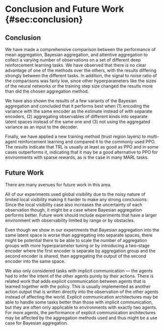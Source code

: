 # Conclusion and Future Work {#sec:conclusion}

## Conclusion

We have made a comprehensive comparison between the performance of mean
aggregation, Bayesian aggregation, and attentive aggregation to collect a
varying number of observations on a set of different deep reinforcement learning
tasks. We have observed that there is no clear advantage of one of the methods
over the others, with the results differing strongly between the different
tasks. In addition, the signal to noise ratio of the comparisons was fairly low,
since other hyperparameters like the sizes of the neural networks or the
training step size changed the results more than did the chosen aggregation
method.

<!-- In general, the signal to noise ratio of the experiments was pretty low, -->

We have also shown the results of a few variants of the Bayesian aggregation and
concluded that it performs best when (1) encoding the variance with the same
encoder as the estimate instead of with separate encoders, (2) aggregating
observables of different kinds into separate latent spaces instead of the same
one and (3) not using the aggregated variance as an input to the decoder.

Finally, we have applied a new training method (trust region layers) to
multi-agent reinforcement learning and compared it to the commonly used PPO. The
results indicate that TRL is usually at least as good as PPO and in some cases
outperforms it, indicating that it may be a good alternative to PPO for
environments with sparse rewards, as is the case in many MARL tasks.

## Future Work

There are many avenues for future work in this area.

All of our experiments used global visibility due to the noisy nature of limited
local visibility making it harder to make any strong conclusions. Since the
local visibility case also increases the uncertainty of each observation though,
it might be a case where Bayesian aggregation performs better. Future work
should include experiments that have a larger environment with observability
limited by range or by obstacles.

Even though we show in our experiments that Bayesian aggregation into the same
latent space is worse than aggregating into separate spaces, there might be
potential there to be able to scale the number of aggregation groups with more
hyperparameter tuning or by introducing a two-stage encoder where the first
encoder is separate by aggregation group and the second encoder is shared, then
aggregating the output of the second encoder into the same space.

We also only considered tasks with implicit communication — the agents had to
infer the intent of the other agents purely by their actions. There is related
work that adds explicit communication between agents that is learned together
with the policy. This is usually implemented as another action output that is
written directly into the observation of the other agents instead of affecting
the world. Explicit communication architectures may be able to handle some tasks
better than those with implicit communication, but they are often only
applicable to environments with exactly two agents. For more agents, the
performance of explicit communication architectures may be affected by the
aggregation methods used and thus might be a use case for Bayesian aggregation.

<!--
- recurrent architecture -->
